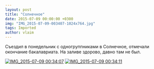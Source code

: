 ```yaml
---
layout: post
title: "Солнечное"
date: 2015-07-09 00:00:00 +0300
img: "IMG_2015-07-09-003407-1024x764.jpg"
tags: Imported
author: vlaim
---
```


Съездил в понедельник с одногруппниками в Солнечное, отмечали окончание бакалавриата.
На заливе здорово, давно там не был.

[![IMG_2015-07-09 00:34:07](/blog/assets/img/IMG_2015-07-09-003407-1024x764.jpg)](https://vlaim.s3.amazonaws.com/uploads/2015/07/IMG_2015-07-09-003407.jpg) [![IMG_2015-07-09 00:34:11](/blog/assets/img/IMG_2015-07-09-003411-1024x764.jpg)](https://vlaim.s3.amazonaws.com/uploads/2015/07/IMG_2015-07-09-003411.jpg)